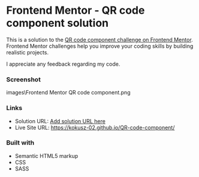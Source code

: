 # Frontend Mentor - QR code component solution

This is a solution to the [QR code component challenge on Frontend Mentor](https://www.frontendmentor.io/challenges/qr-code-component-iux_sIO_H). Frontend Mentor challenges help you improve your coding skills by building realistic projects. 

I appreciate any feedback regarding my code.

### Screenshot

images\Frontend Mentor QR code component.png

### Links

- Solution URL: [Add solution URL here](https://your-solution-url.com)
- Live Site URL: https://kokusz-02.github.io/QR-code-component/

### Built with

- Semantic HTML5 markup
- CSS 
- SASS
